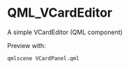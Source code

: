 # QML_VCardEditor
A simple VCardEditor (QML component)

Preview with:
```shell
qmlscene VCardPanel.qml
```

